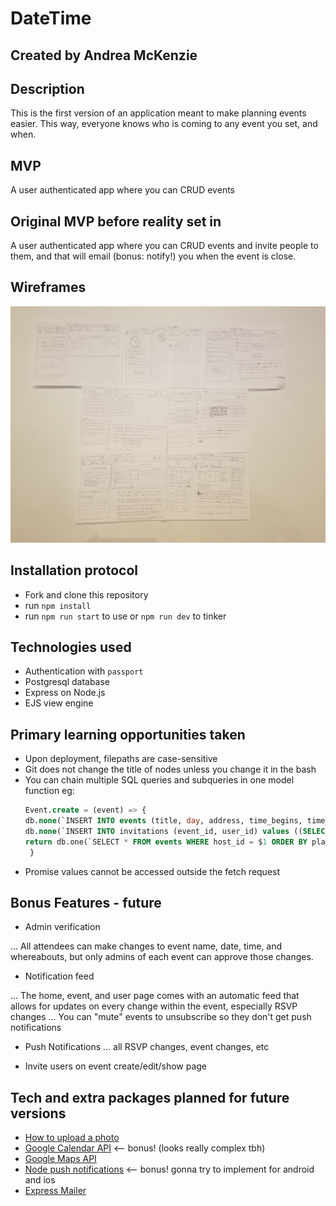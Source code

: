 # DateTime
## Created by Andrea McKenzie

## Description

This is the first version of an application meant to make planning events easier. This way, everyone knows who is coming to any event you set, and when. 

## MVP

A user authenticated app where you can CRUD events 

## Original MVP before reality set in 

A user authenticated app where you can CRUD events and invite people to them, and that will email (bonus: notify!) you when the event is close.  

## Wireframes

![Wireframes](public/images/wireframes.jpg) 

## Installation protocol 

  * Fork and clone this repository
  * run `npm install`
  * run `npm run start` to use or `npm run dev` to tinker


## Technologies used 

- Authentication with `passport`
- Postgresql database
- Express on Node.js 
- EJS view engine

## Primary learning opportunities taken

- Upon deployment, filepaths are case-sensitive
- Git does not change the title of nodes unless you change it in the bash
- You can chain multiple SQL queries and subqueries in one model function
   eg:
   ```SQL
   Event.create = (event) => {
  db.none(`INSERT INTO events (title, day, address, time_begins, time_ends, description, host_id) VALUES ($1,$2,$3,$4,$5,$6,$7)`,[event.title, event.day, event.address, event.time_begins, event.time_ends, event.description, event.host_id])
  db.none(`INSERT INTO invitations (event_id, user_id) values ((SELECT plan_id FROM events WHERE host_id = $1 ORDER BY plan_id DESC LIMIT 1), $1);`,[event.host_id]);
  return db.one(`SELECT * FROM events WHERE host_id = $1 ORDER BY plan_id DESC LIMIT 1;`,[event.host_id]);
    }
   ``` 
- Promise values cannot be accessed outside the fetch request


## Bonus Features - future

  * Admin verification

... All attendees can make changes to event name, date, time, and whereabouts, but only admins of each event can approve those changes. 

  * Notification feed

... The home, event, and user page comes with an automatic  feed that allows for updates on every change within the event, especially RSVP changes
... You can "mute" events to unsubscribe so they don't get push notifications 

  * Push Notifications 
... all RSVP changes, event changes, etc

  * Invite users on event create/edit/show page

## Tech and extra packages planned for future versions
- [How to upload a photo](https://stackoverflow.com/questions/31353703/how-to-upload-image-file-from-computer-and-set-as-div-background-image-using-jqu)
- [Google Calendar API](https://developers.google.com/google-apps/calendar/quickstart/nodejs) <-- bonus! (looks really complex tbh)
- [Google Maps API](https://developers.google.com/maps/documentation/embed/guide)
- [Node push notifications](https://www.npmjs.com/package/node-pushnotifications) <-- bonus! gonna try to implement for android and ios
- [Express Mailer](https://www.npmjs.com/package/express-mailer)
